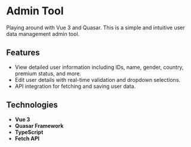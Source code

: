# Admin Tool

Playing around with Vue 3 and Quasar. This is a simple and intuitive user data management admin tool.

## Features

- View detailed user information including IDs, name, gender, country, premium status, and more.
- Edit user details with real-time validation and dropdown selections.
- API integration for fetching and saving user data.

## Technologies

- **Vue 3**
- **Quasar Framework**
- **TypeScript**
- **Fetch API**
